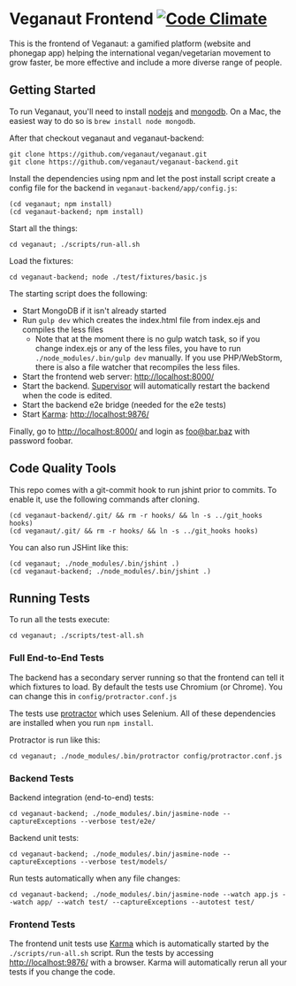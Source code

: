 Veganaut Frontend [![Code Climate](https://codeclimate.com/github/veganaut/veganaut/badges/gpa.svg)](https://codeclimate.com/github/veganaut/veganaut)
=================

This is the frontend of Veganaut: a gamified platform (website and phonegap app) helping the international
vegan/vegetarian movement to grow faster, be more effective and include a more diverse range of people.

Getting Started
---------------

To run Veganaut, you'll need to install [nodejs](http://nodejs.org/) and
[mongodb](http://www.mongodb.org/). On a Mac, the easiest way to do so is `brew
install node mongodb`.

After that checkout veganaut and veganaut-backend:

    git clone https://github.com/veganaut/veganaut.git
    git clone https://github.com/veganaut/veganaut-backend.git

Install the dependencies using npm and let the post install script create a config
file for the backend in `veganaut-backend/app/config.js`:

    (cd veganaut; npm install)
    (cd veganaut-backend; npm install)

Start all the things:

    cd veganaut; ./scripts/run-all.sh

Load the fixtures:

    cd veganaut-backend; node ./test/fixtures/basic.js

The starting script does the following:

* Start MongoDB if it isn't already started
* Run `gulp dev` which creates the index.html file from index.ejs and compiles the less files
    * Note that at the moment there is no gulp watch task, so if you change index.ejs or any of the less files,
      you have to run `./node_modules/.bin/gulp dev` manually. If you use PHP/WebStorm,
      there is also a file watcher that recompiles the less files.
* Start the frontend web server: [http://localhost:8000/](http://localhost:8000/)
* Start the backend. [Supervisor](https://github.com/isaacs/node-supervisor) will automatically restart
the backend when the code is edited.
* Start the backend e2e bridge (needed for the e2e tests)
* Start [Karma](https://karma-runner.github.io/): [http://localhost:9876/](http://localhost:9876/)

Finally, go to [http://localhost:8000/](http://localhost:8000/) and login as foo@bar.baz with password foobar.


Code Quality Tools
------------------

This repo comes with a git-commit hook to run jshint prior to commits. To
enable it, use the following commands after cloning.

    (cd veganaut-backend/.git/ && rm -r hooks/ && ln -s ../git_hooks hooks)
    (cd veganaut/.git/ && rm -r hooks/ && ln -s ../git_hooks hooks)

You can also run JSHint like this:

    (cd veganaut; ./node_modules/.bin/jshint .)
    (cd veganaut-backend; ./node_modules/.bin/jshint .)


Running Tests
-------------

To run all the tests execute:

    cd veganaut; ./scripts/test-all.sh

### Full End-to-End Tests
The backend has a secondary server running so that the frontend can tell it which fixtures to load.
By default the tests use Chromium (or Chrome). You can change this in `config/protractor.conf.js`

The tests use [protractor](https://github.com/angular/protractor) which uses Selenium.
All of these dependencies are installed when you run `npm install`.

Protractor is run like this:

    cd veganaut; ./node_modules/.bin/protractor config/protractor.conf.js

### Backend Tests
Backend integration (end-to-end) tests:

    cd veganaut-backend; ./node_modules/.bin/jasmine-node --captureExceptions --verbose test/e2e/

Backend unit tests:

    cd veganaut-backend; ./node_modules/.bin/jasmine-node --captureExceptions --verbose test/models/

Run tests automatically when any file changes:

    cd veganaut-backend; ./node_modules/.bin/jasmine-node --watch app.js --watch app/ --watch test/ --captureExceptions --autotest test/

### Frontend Tests
The frontend unit tests use [Karma](https://github.com/karma-runner/karma) which is automatically
started by the `./scripts/run-all.sh` script. Run the tests by accessing
[http://localhost:9876/](http://localhost:9876/) with a browser.
Karma will automatically rerun all your tests if you change the code.
